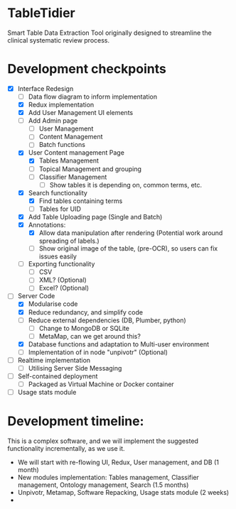 # TableTidier
Smart Table Data Extraction Tool originally designed to streamline the clinical systematic review process.

# Development checkpoints
- [X] Interface Redesign
  - [ ] Data flow diagram to inform implementation
  - [X] Redux implementation
  - [X] Add User Management UI elements
  - [ ] Add Admin page
    - [ ] User Management
    - [ ] Content Management
    - [ ] Batch functions
  - [X] User Content management Page
    - [X] Tables Management
    - [ ] Topical Management and grouping
    - [ ] Classifier Management
      - [ ] Show tables it is depending on, common terms, etc.
  - [X] Search functionality
    - [X] Find tables containing terms
    - [ ] Tables for UID
  - [X] Add Table Uploading page (Single and Batch)
  - [X] Annotations:
    - [X] Allow data manipulation after rendering (Potential work around spreading of labels.)
    - [ ] Show original image of the table, (pre-OCR), so users can fix issues easily
  - [ ] Exporting functionality
    - [ ] CSV
    - [ ] XML? (Optional)
    - [ ] Excel? (Optional)
- [ ] Server Code
  - [X] Modularise code
  - [X] Reduce redundancy, and simplify code
  - [ ] Reduce external dependencies (DB, Plumber, python)
    - [ ] Change to MongoDB or SQLite
    - [ ] MetaMap, can we get around this?
  - [X] Database functions and adaptation to Multi-user environment
  - [ ] Implementation of in node "unpivotr" (Optional)
- [ ] Realtime implementation
  - [ ] Utilising Server Side Messaging
- [ ] Self-contained deployment
  - [ ] Packaged as Virtual Machine or Docker container
- [ ] Usage stats module

# Development timeline:

This is a complex software, and we will implement the suggested functionality incrementally, as we use it.

- We will start with re-flowing UI, Redux, User management, and DB (1 month)
- New modules implementation: Tables management, Classifier management, Ontology management, Search (1.5 months)
- Unpivotr, Metamap, Software Repacking, Usage stats module (2 weeks)
-
